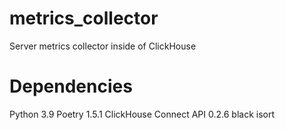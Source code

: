 # metrics_collector
Server metrics collector inside of ClickHouse

# Dependencies
Python 3.9
Poetry 1.5.1
ClickHouse Connect API 0.2.6
black
isort